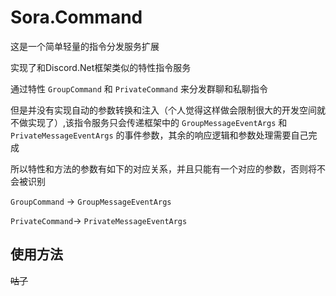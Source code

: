 # Sora.Command

这是一个简单轻量的指令分发服务扩展

实现了和Discord.Net框架类似的特性指令服务

通过特性 `GroupCommand` 和 `PrivateCommand` 来分发群聊和私聊指令

但是并没有实现自动的参数转换和注入（个人觉得这样做会限制很大的开发空间就不做实现了）,该指令服务只会传递框架中的 `GroupMessageEventArgs` 和 `PrivateMessageEventArgs` 的事件参数，其余的响应逻辑和参数处理需要自己完成

所以特性和方法的参数有如下的对应关系，并且只能有一个对应的参数，否则将不会被识别

`GroupCommand` -> `GroupMessageEventArgs`

`PrivateCommand`-> `PrivateMessageEventArgs`

## 使用方法

~~咕了~~